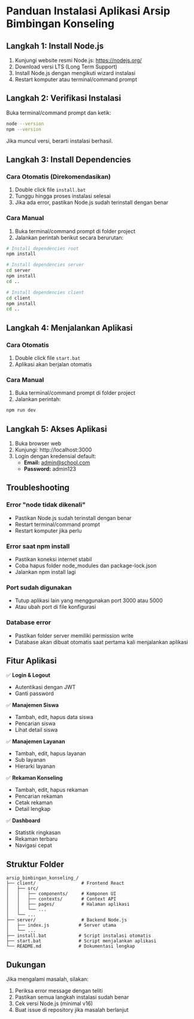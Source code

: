 # Panduan Instalasi Aplikasi Arsip Bimbingan Konseling

## Langkah 1: Install Node.js

1. Kunjungi website resmi Node.js: https://nodejs.org/
2. Download versi LTS (Long Term Support)
3. Install Node.js dengan mengikuti wizard instalasi
4. Restart komputer atau terminal/command prompt

## Langkah 2: Verifikasi Instalasi

Buka terminal/command prompt dan ketik:
```bash
node --version
npm --version
```

Jika muncul versi, berarti instalasi berhasil.

## Langkah 3: Install Dependencies

### Cara Otomatis (Direkomendasikan)
1. Double click file `install.bat`
2. Tunggu hingga proses instalasi selesai
3. Jika ada error, pastikan Node.js sudah terinstall dengan benar

### Cara Manual
1. Buka terminal/command prompt di folder project
2. Jalankan perintah berikut secara berurutan:

```bash
# Install dependencies root
npm install

# Install dependencies server
cd server
npm install
cd ..

# Install dependencies client
cd client
npm install
cd ..
```

## Langkah 4: Menjalankan Aplikasi

### Cara Otomatis
1. Double click file `start.bat`
2. Aplikasi akan berjalan otomatis

### Cara Manual
1. Buka terminal/command prompt di folder project
2. Jalankan perintah:
```bash
npm run dev
```

## Langkah 5: Akses Aplikasi

1. Buka browser web
2. Kunjungi: http://localhost:3000
3. Login dengan kredensial default:
   - **Email:** admin@school.com
   - **Password:** admin123

## Troubleshooting

### Error "node tidak dikenali"
- Pastikan Node.js sudah terinstall dengan benar
- Restart terminal/command prompt
- Restart komputer jika perlu

### Error saat npm install
- Pastikan koneksi internet stabil
- Coba hapus folder node_modules dan package-lock.json
- Jalankan npm install lagi

### Port sudah digunakan
- Tutup aplikasi lain yang menggunakan port 3000 atau 5000
- Atau ubah port di file konfigurasi

### Database error
- Pastikan folder server memiliki permission write
- Database akan dibuat otomatis saat pertama kali menjalankan aplikasi

## Fitur Aplikasi

✅ **Login & Logout**
- Autentikasi dengan JWT
- Ganti password

✅ **Manajemen Siswa**
- Tambah, edit, hapus data siswa
- Pencarian siswa
- Lihat detail siswa

✅ **Manajemen Layanan**
- Tambah, edit, hapus layanan
- Sub layanan
- Hierarki layanan

✅ **Rekaman Konseling**
- Tambah, edit, hapus rekaman
- Pencarian rekaman
- Cetak rekaman
- Detail lengkap

✅ **Dashboard**
- Statistik ringkasan
- Rekaman terbaru
- Navigasi cepat

## Struktur Folder

```
arsip_bimbingan_konseling_/
├── client/                 # Frontend React
│   ├── src/
│   │   ├── components/     # Komponen UI
│   │   ├── contexts/       # Context API
│   │   ├── pages/          # Halaman aplikasi
│   │   └── ...
│   └── ...
├── server/                 # Backend Node.js
│   ├── index.js           # Server utama
│   └── ...
├── install.bat            # Script instalasi otomatis
├── start.bat              # Script menjalankan aplikasi
└── README.md              # Dokumentasi lengkap
```

## Dukungan

Jika mengalami masalah, silakan:
1. Periksa error message dengan teliti
2. Pastikan semua langkah instalasi sudah benar
3. Cek versi Node.js (minimal v16)
4. Buat issue di repository jika masalah berlanjut 